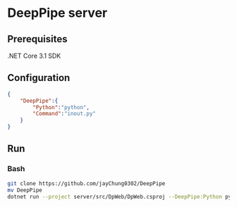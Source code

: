 # DeepPipe server

## Prerequisites

.NET Core 3.1 SDK

## Configuration

```json
{
    "DeepPipe":{
        "Python":"python",
        "Command":"inout.py"
    }
}
```

## Run

### Bash

```bash
git clone https://github.com/jayChung0302/DeepPipe
mv DeepPipe
dotnet run --project server/src/DpWeb/DpWeb.csproj --DeepPipe:Python python3 --DeepPipe:Command $(pwd)/python_demo/inout.py
```
